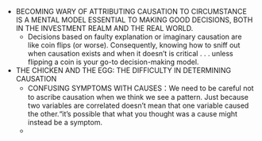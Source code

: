 - BECOMING WARY OF ATTRIBUTING CAUSATION TO CIRCUMSTANCE IS A MENTAL MODEL ESSENTIAL TO MAKING GOOD DECISIONS, BOTH IN THE INVESTMENT REALM AND THE REAL WORLD.
  - Decisions based on faulty explanation or imaginary causation are like coin flips (or worse). Consequently, knowing how to sniff out when causation exists and when it doesn’t is critical . . . unless flipping a coin is your go-to decision-making model.
- THE CHICKEN AND THE EGG: THE DIFFICULTY IN DETERMINING CAUSATION
  - CONFUSING SYMPTOMS WITH CAUSES：We need to be careful not to ascribe causation when we think we see a pattern. Just because two variables are correlated doesn’t mean that one variable caused the other.“it’s possible that what you thought was a cause might instead be a symptom.
  - 